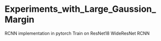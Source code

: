 # Experiments_with_Large_Gaussion_Margin
RCNN implementation in pytorch
Train on ResNet18 WideResNet RCNN
